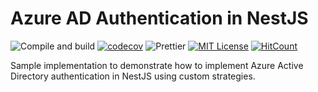 # **Azure AD Authentication in NestJS**

![Compile and build](https://github.com/SwagataChaudhuri/NestJS-AzureAD-Authentication/actions/workflows/build.yml/badge.svg)
[![codecov](https://codecov.io/github/SwagataChaudhuri/NestJS-AzureAD-Authentication/branch/main/graph/badge.svg?token=B0TFMBOQM2)](https://codecov.io/github/SwagataChaudhuri/NestJS-AzureAD-Authentication)
![Prettier](https://img.shields.io/badge/Code%20style-prettier-informational?logo=prettier&logoColor=white)
[![MIT License](https://img.shields.io/badge/License-MIT-green.svg)](./LICENSE)
[![HitCount](https://hits.dwyl.com/swagatachaudhuri/NestJS-AzureAD-Authentication.svg?style=flat-square)](http://hits.dwyl.com/swagatachaudhuri/NestJS-AzureAD-Authentication)

Sample implementation to demonstrate how to implement Azure Active Directory authentication in NestJS using custom strategies.



